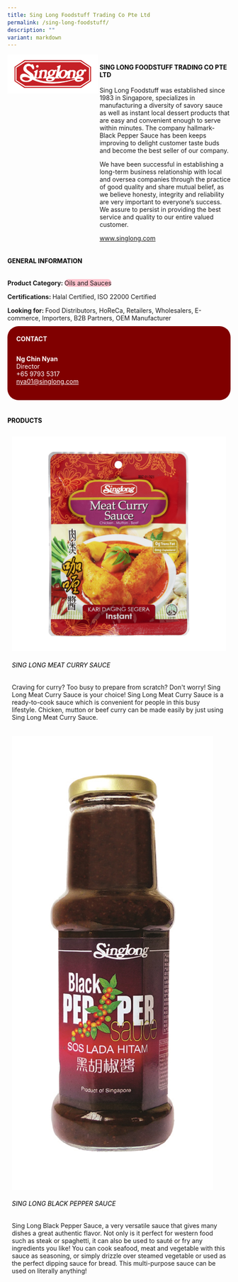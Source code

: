 ```yaml
---
title: Sing Long Foodstuff Trading Co Pte Ltd
permalink: /sing-long-foodstuff/
description: ""
variant: markdown
---
```

<div class="flex-paragraph">
	<div style="display: flex; flex-wrap: wrap;" class="flex-container">
		<div style="flex: 1 1 40%; display: block;" class="card sgds">
			<img src="/images/Sing%20Long%20Foodstuff/sing_long_foodstuff_logo.jpg">
		</div>
		<div style="flex: 1 1 58%; display: block; margin-left: 3px" class="card-sgds">
			<h4 style="text-transform: uppercase; color: black;"><b>Sing Long Foodstuff Trading Co Pte Ltd</b></h4>
			<p>Sing Long Foodstuff was established since 1983 in Singapore, specializes in manufacturing a diversity of savory sauce as well as instant local dessert products that are easy and convenient enough to serve within minutes. The company hallmark-Black Pepper Sauce has been keeps improving to delight customer taste buds and become the best seller of our company.</p>
			<p>We have been successful in establishing a long-term business relationship with local and oversea companies through the practice of good quality and share mutual belief, as we believe honesty, integrity and reliability are very important to everyone’s success. We assure to persist in providing the best service and quality to our entire valued customer.</p>
			<p><a target="_blank" href="https://www.singlong.com">www.singlong.com</a></p>
		</div>
	</div>
</div>

<h4 style="text-transform: uppercase; color: black;">
	<b>General Information</b>
</h4>
<div style="display: flex; flex-wrap: wrap;" class="flex-container">
	<div style="flex: 1 1 65%; display: block; align-self: stretch" class="card sgds">
		<div class="flex-paragraph">
			<p>
				<b>Product Category: </b>
				<span style="background-color: pink; border-radius: 10px;">Oils and Sauces</span>
			</p>
			<p>
				<b>Certifications: </b>Halal Certified, ISO 22000 Certified
			</p>
			<p style="margin-bottom: 10px;">
				<b>Looking for: </b>Food Distributors, HoReCa, Retailers, Wholesalers, E-commerce, Importers, B2B Partners, OEM Manufacturer
			</p>
		</div>
	</div>
	<div style="flex: 1 1 35%; padding: 10px; display: block; background-color: maroon; border-radius: 25px; align-self: center;" class="card sgds">
		<h4 style="color: white; margin-top: 10px; margin-left: 10px;">CONTACT</h4>
		<div class="flex-paragraph">
			<p style="padding: 10px; color: white;">
				<b>Ng Chin Nyan</b>
				<br>Director<br>+65 9793 5317<br>
				<a style="color: white;" href="mailto:nya01@singlong.com">nya01@singlong.com</a>
			</p>
		</div>
	</div>
</div>
<br>
<h4 style="text-transform: uppercase; color: black;">
	<b>Products</b>
</h4>
<div style="display: flex; flex-wrap: wrap;">
	<div style="flex: 1 1 47%; margin: 10px; display: block;" class="card sgds">
		<div style="display: block;" class="flex-image">
			<img src="/images/Sing%20Long%20Foodstuff/sing_long_foodstuff_product_01.jpg">
		</div>
		<div class="flex-paragraph">
			<h6 style="text-transform: uppercase; color: black;">Sing Long Meat Curry Sauce</h6>
			<p>Craving for curry? Too busy to prepare from scratch? Don't worry! Sing Long Meat Curry Sauce is your choice! Sing Long Meat Curry Sauce is a ready-to-cook sauce which is convenient for people in this busy lifestyle. Chicken, mutton or beef curry can be made easily by just using Sing Long Meat Curry Sauce.</p>
		</div>
	</div>
	<div style="flex: 1 1 47%; margin: 10px; display: block;" class="card sgds">
		<div style="display: block;" class="flex-image">
			<img src="/images/Sing%20Long%20Foodstuff/sing_long_foodstuff_product_02.jpg">
		</div>
		<div class="flex-paragraph">
			<h6 style="text-transform: uppercase; color: black;">Sing Long Black Pepper Sauce</h6>
			<p>Sing Long Black Pepper Sauce, a very versatile sauce that gives many dishes a great authentic flavor. Not only is it perfect for western food such as steak or spaghetti, it can also be used to sauté or fry any ingredients you like! You can cook seafood, meat and vegetable with this sauce as seasoning, or simply drizzle over steamed vegetable or used as the perfect dipping sauce for bread. This multi-purpose sauce can be used on literally anything!</p>
		</div>
	</div>
</div>